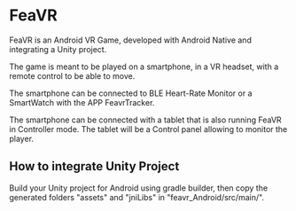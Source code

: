 # FeaVR

FeaVR is an Android VR Game, developed with Android Native and integrating a Unity project.

The game is meant to be played on a smartphone, in a VR headset, with a remote control to be able to move.

The smartphone can be connected to BLE Heart-Rate Monitor or a SmartWatch with the APP FeavrTracker.

The smartphone can be connected with a tablet that is also running FeaVR in Controller mode. The tablet will be a Control panel allowing to monitor the player.

## How to integrate Unity Project

Build your Unity project for Android using gradle builder, then copy the generated folders "assets" and "jniLibs" in "feavr_Android/src/main/".




